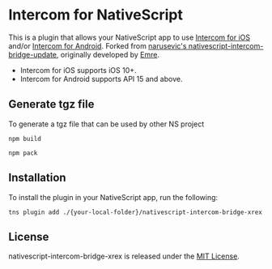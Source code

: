 # Intercom for NativeScript

This is a plugin that allows your NativeScript app to use [Intercom for iOS](https://github.com/intercom/intercom-ios) and/or [Intercom for Android](https://github.com/intercom/intercom-android).
Forked from [narusevic's nativescript-intercom-bridge-update](https://github.com/narusevic/nativescript-intercom-bridge), originally developed by [Emre](https://github.com/aemr3/nativescript-intercom-bridge).

* Intercom for iOS supports iOS 10+.
* Intercom for Android supports API 15 and above.

## Generate tgz file

To generate a tgz file that can be used by other NS project
```script
npm build
```
```script
npm pack
```

## Installation

To install the plugin in your NativeScript app, run the following:
```script
tns plugin add ./{your-local-folder}/nativescript-intercom-bridge-xrex
```
## License

nativescript-intercom-bridge-xrex is released under the [MIT License](http://www.opensource.org/licenses/MIT).
